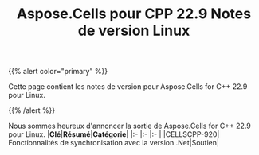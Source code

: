﻿---
title: Aspose.Cells pour CPP 22.9 Notes de version Linux
type: docs
weight: 4
url: /fr/cpp/aspose-cells-for-cpp-22-9-release-notes-linux/
---
{{% alert color="primary" %}}

Cette page contient les notes de version pour Aspose.Cells for C++ 22.9 pour Linux.

{{% /alert %}}

Nous sommes heureux d'annoncer la sortie de Aspose.Cells for C++ 22.9 pour Linux.
|**Clé**|**Résumé**|**Catégorie**|
|:- |:- |:- |
|CELLSCPP-920| Fonctionnalités de synchronisation avec la version .Net|Soutien|


